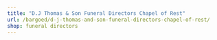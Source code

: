 ```yaml
---
title: "D.J Thomas & Son Funeral Directors Chapel of Rest"
url: /bargoed/d-j-thomas-and-son-funeral-directors-chapel-of-rest/
shop: funeral directors
---
```

